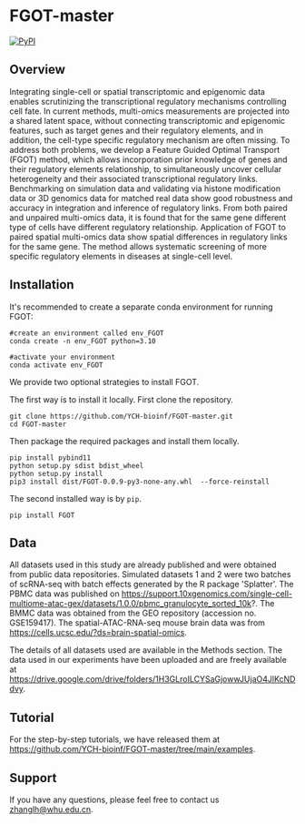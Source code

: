 # FGOT-master
[![PyPI](https://img.shields.io/pypi/v/scanpy?logo=PyPI)](https://pypi.org/project/FGOT/)

## Overview

Integrating single-cell or spatial transcriptomic and epigenomic data enables scrutinizing the transcriptional regulatory mechanisms controlling cell fate.  In current methods, multi-omics measurements are projected into a shared latent space, without connecting transcriptomic and epigenomic features, such as target genes and their regulatory elements, and in addition, the cell-type specific regulatory mechanism are often missing. To address both problems, we develop a Feature Guided Optimal Transport (FGOT) method, which allows incorporation prior knowledge of genes and their regulatory elements relationship, to simultaneously uncover cellular heterogeneity and their associated transcriptional regulatory links. Benchmarking on simulation data and validating via histone modification data or 3D genomics data for matched real data show good robustness and accuracy in integration and inference of regulatory links. From both paired and unpaired multi-omics data, it is found that for the same gene different type of cells have different regulatory relationship. Application of FGOT to paired spatial multi-omics data show spatial differences in regulatory links for the same gene. The method allows systematic screening of more specific regulatory elements in diseases at single-cell level.

## Installation
It's recommended to create a separate conda environment for running FGOT:
```
#create an environment called env_FGOT
conda create -n env_FGOT python=3.10

#activate your environment
conda activate env_FGOT
```
We provide two optional strategies to install FGOT.

The first way is to install it locally. First clone the repository.
```
git clone https://github.com/YCH-bioinf/FGOT-master.git
cd FGOT-master
```
Then package the required packages and install them locally.
```
pip install pybind11
python setup.py sdist bdist_wheel
python setup.py install
pip3 install dist/FGOT-0.0.9-py3-none-any.whl  --force-reinstall
```
The second installed way is by `pip`.
```
pip install FGOT
```


## Data
All datasets used in this study are already published and were obtained from public data repositories. Simulated datasets 1 and 2 were two batches of scRNA-seq with batch effects generated by the R package 'Splatter'. The PBMC data was published on https://support.10xgenomics.com/single-cell-multiome-atac-gex/datasets/1.0.0/pbmc_granulocyte_sorted_10k?. The BMMC data was obtained from the GEO repository (accession no. GSE159417). The spatial-ATAC-RNA-seq mouse brain data was from https://cells.ucsc.edu/?ds=brain-spatial-omics.

The details of all datasets used are available in the Methods section. The data used in our experiments have been uploaded and are freely available at https://drive.google.com/drive/folders/1H3GLroILCYSaGjowwJUjaO4JlKcNDdvy.

## Tutorial
For the step-by-step tutorials, we have released them at https://github.com/YCH-bioinf/FGOT-master/tree/main/examples.


## Support
If you have any questions, please feel free to contact us zhanglh@whu.edu.cn.

